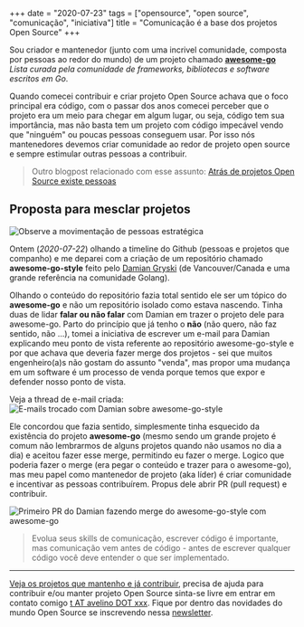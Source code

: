 +++
date = "2020-07-23"
tags = ["opensource", "open source", "comunicação", "iniciativa"]
title = "Comunicação é a base dos projetos Open Source"
+++

Sou criador e mantenedor (junto com uma incrivel comunidade, composta por pessoas ao redor do mundo) de um projeto chamado **[awesome-go](https://github.com/avelino/awesome-go)** _Lista curada pela comunidade de frameworks, bibliotecas e software escritos em Go_.

Quando comecei contribuir e criar projeto Open Source achava que o foco principal era código, com o passar dos anos comecei perceber que o projeto era um meio para chegar em algum lugar, ou seja, código tem sua importância, mas não basta tem um projeto com código impecável vendo que "ninguém" ou poucas pessoas conseguem usar.
Por isso nós mantenedores devemos criar comunidade ao redor de projeto open source e sempre estimular outras pessoas a contribuir.

> Outro blogpost relacionado com esse assunto: [Atrás de projetos Open Source existe pessoas](https://avelino.run/por-tr%C3%A1s-de-projetos-open-source-existe-pessoas/)

## Proposta para mesclar projetos

![Observe a movimentação de pessoas estratégica](/blog/opensource-stay-tuned.png#center)

Ontem (_2020-07-22_) olhando a timeline do Github (pessoas e projetos que companho) e me deparei com a criação de um repositório chamado **awesome-go-style** feito pelo [Damian Gryski](https://github.com/dgryski) (de Vancouver/Canada e uma grande referência na comunidade Golang).

Olhando o conteúdo do repositório fazia total sentido ele ser um tópico do **awesome-go** e não um repositório isolado como estava nascendo. Tinha duas de lidar **falar ou não falar** com Damian em trazer o projeto dele para awesome-go.
Parto do princípio que já tenho o **não** (não quero, não faz sentido, não ...), tomei a iniciativa de escrever um e-mail para Damian explicando meu ponto de vista referente ao repositório awesome-go-style e por que achava que deveria fazer merge dos projetos - sei que muitos engenheiro(a)s não gostam do assunto "venda", mas propor uma mudança em um software é um processo de venda porque temos que expor e defender nosso ponto de vista.

Veja a thread de e-mail criada:
![E-mails trocado com Damian sobre awesome-go-style](/blog/2020-07-22-damian-awesome-go.png)

Ele concordou que fazia sentido, simplesmente tinha esquecido da existência do projeto **awesome-go** (mesmo sendo um grande projeto é comum não lembrarmos de alguns projetos quando não usamos no dia a dia) e aceitou fazer esse merge, permitindo eu fazer o merge.
Logico que poderia fazer o merge (era pegar o conteúdo e trazer para o awesome-go), mas meu papel como mantenedor de projeto (aka líder) é criar comunidade e incentivar as pessoas contribuírem. Propus dele abrir PR (pull request) e contribuir.

![Primeiro PR do Damian fazendo merge do awesome-go-style com awesome-go](/blog/2020-07-22-damian-awesome-go-first-pr.png)

> Evolua seus skills de comunicação, escrever código é importante, mas comunicação vem antes de código - antes de escrever qualquer código você deve entender o que ser implementado.

----

[Veja os projetos que mantenho e já contribuir](https://github.com/avelino), precisa de ajuda para contribuir e/ou manter projeto Open Source sinta-se livre em entrar em contato comigo [t AT avelino DOT xxx](mailto:t+opensource@avelino.xxx). Fique por dentro das novidades do mundo Open Source se inscrevendo nessa [newsletter](https://mailchi.mp/fd3190254650/open-source).
